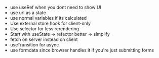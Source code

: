 - use useRef when you dont need to show UI
- use url as a state
- use normal variables if its calculated
- Use external store hook for client-only
- Use selector for less rerendering 
- Start with useState -> refactor better -> simplify
- fetch on server instead on client 
- useTransition for async
- use formdata since browser handles it if you're just submitting forms



